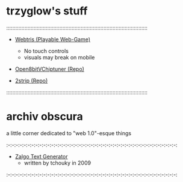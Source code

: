 <h1>
trzyglow's stuff
</h1>

:::::::::::::::::::::::::::::::::::::::::::::::::::::::::::::::::::::::::::::::::::::::::::::

- [Webtris (Playable Web-Game)](./data/tris.html)
    - No touch controls
    - visuals may break on mobile

- [Open8bitVChiptuner (Repo)](https://github.com/trzyglow/Open8bitVChiptuner)

- [2strip (Repo)](https://github.com/trzyglow/2strip)

:::::::::::::::::::::::::::::::::::::::::::::::::::::::::::::::::::::::::::::::::::::::::::::

<h1>
archiv obscura
</h1>

a little corner dedicated to "web 1.0"-esque things

:-:-:-:-:-:-:-:-:-:-:-:-:-:-:-:-:-:-:-:-:-:-:-:-:-:-:-:-:-:-:-:-:-:-:-:-:-:-:-:-:-:-:-:

- [Zalgo Text Generator](./data/zalgo.html)
    - written by tchouky in 2009

:-:-:-:-:-:-:-:-:-:-:-:-:-:-:-:-:-:-:-:-:-:-:-:-:-:-:-:-:-:-:-:-:-:-:-:-:-:-:-:-:-:-:-:

<link rel="shortcut icon" type="image/png" href="./data/favicon.png">
